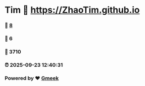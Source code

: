 # Tim :link: https://ZhaoTim.github.io 
### :page_facing_up: [8](https://ZhaoTim.github.io/tag.html) 
### :speech_balloon: 6 
### :hibiscus: 3710 
### :alarm_clock: 2025-09-23 12:40:31 
### Powered by :heart: [Gmeek](https://github.com/Meekdai/Gmeek)
